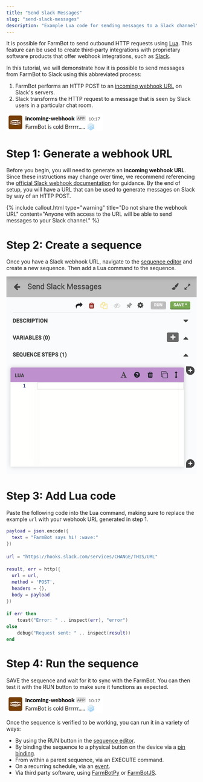 ```yaml
---
title: "Send Slack Messages"
slug: "send-slack-messages"
description: "Example Lua code for sending messages to a Slack channel"
---
```


It is possible for FarmBot to send outbound HTTP requests using [Lua](../../lua/intro.md). This feature can be used to create third-party integrations with proprietary software products that offer webhook integrations, such as [Slack](https://slack.com/).

In this tutorial, we will demonstrate how it is possible to send messages from FarmBot to Slack using this abbreviated process:

1. FarmBot performs an HTTP POST to an [incoming webhook URL](https://en.wikipedia.org/wiki/Webhook) on Slack's servers.
2. Slack transforms the HTTP request to a message that is seen by Slack users in a particular chat room.

![Screenshot of Slack chat message sent by FarmBot](_images/slack_message.png)

# Step 1: Generate a webhook URL

Before you begin, you will need to generate an **incoming webhook URL**. Since these instructions may change over time, we recommend referencing the [official Slack webhook documentation](https://api.slack.com/messaging/webhooks) for guidance. By the end of setup, you will have a URL that can be used to generate messages on Slack by way of an HTTP POST.

{%
include callout.html
type="warning"
title="Do not share the webhook URL"
content="Anyone with access to the URL will be able to send messages to your Slack channel."
%}

# Step 2: Create a sequence

Once you have a Slack webhook URL, navigate to the [sequence editor](https://software.farm.bot/docs/sequences) and create a new sequence. Then add a <span class="fb-step fb-lua">Lua</span> command to the sequence.

![A sequence with an empty Lua block](_images/empty_lua_sequence.png)

# Step 3: Add Lua code

Paste the following code into the Lua command, making sure to replace the example `url` with your webhook URL generated in step 1.

```lua
payload = json.encode({
  text = "FarmBot says hi! :wave:"
})

url = "https://hooks.slack.com/services/CHANGE/THIS/URL"

result, err = http({
  url = url,
  method = 'POST',
  headers = {},
  body = payload
})

if err then
    toast("Error: " .. inspect(err), "error")
else
    debug("Request sent: " .. inspect(result))
end
```

# Step 4: Run the sequence

<span class="fb-button fb-green">SAVE</span> the sequence and wait for it to sync with the FarmBot. You can then test it with the <span class="fb-button fb-orange">RUN</span> button to make sure it functions as expected.

![Screenshot of Slack chat message sent by FarmBot](_images/slack_message.png)

Once the sequence is verified to be working, you can run it in a variety of ways:

* By using the <span class="fb-button fb-orange">RUN</span> button in the [sequence editor](https://software.farm.bot/docs/sequences).
* By binding the sequence to a physical button on the device via a [pin binding](https://software.farm.bot/docs/pin-bindings).
* From within a parent sequence, via an <span class="fb-step fb-execute">EXECUTE</span> command.
* On a recurring schedule, via an [event](https://software.farm.bot/docs/events).
* Via third party software, using [FarmBotPy](../../python/intro.md) or [FarmBotJS](../../docs/farmbot-js.md).
